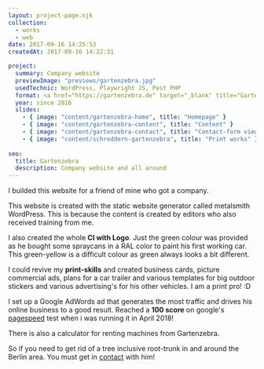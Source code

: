 ```yaml
---
layout: project-page.njk
collection: 
  - works
  - web
date: 2017-09-16 14:25:53
createdAt: 2017-09-16 14:22:31

project:
  summary: Company website
  previewImage: "previews/gartenzebra.jpg"
  usedTechnic: WordPress, Playwright JS, Pest PHP
  format: <a href="https://gartenzebra.de" target="_blank" title="Gartenzebra website">gartenzebra.de</a>
  year: since 2016
  slides:
    - { image: "content/gartenzebra-home", title: "Homepage" }
    - { image: "content/gartenzebra-content", title: "Content" }
    - { image: "content/gartenzebra-contact", title: "Contact-form view" }
    - { image: "content/schreddern-gartenzebra", title: "Print works" }
   
seo:
  title: Gartenzebra
  description: Company website and all around
---
```

I builded this website for a friend of mine who got a company.

This website is created with <span class="lined">the static website generator called metalsmith</span> WordPress. This is because the content is created by editors who also received training from me.

I also created the whole <strong>CI with Logo</strong>. Just the green colour was provided as he bought some spraycans in a RAL color to paint his first working car. This green-yellow is a difficult colour as green always looks a bit different.

I could revive my <strong>print-skills</strong> and created business cards, picture commercial ads, plans for a car trailer and various templates for big outdoor stickers and various advertising's for his other vehicles. I am a print pro! :D

I set up a Google AdWords ad that generates the most traffic and drives his online business to a good result.
Reached a <strong>100 score</strong> on google's <a href="https://developers.google.com/speed/pagespeed/insights/?url=https%3A%2F%2Fgartenzebra.de%2F" rel="nofollow noreferrer noopener" target="_blank" title="PageSpeed Insights test of gartenzebra.de">pagespeed</a> test when i was running it in April 2018!

There is also a calculator for renting machines from Gartenzebra.

So if you need to get rid of a tree inclusive root-trunk in and around the Berlin area. You must get in <a href="https://gartenzebra.de/kontakt/" rel="noreferrer noopener" target="_blank" title="Gartenzebra Kontakt">contact</a> with him!


